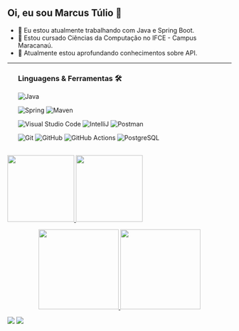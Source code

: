 ## Oi, eu sou Marcus Túlio 👋

- 🔭 Eu estou atualmente trabalhando com Java e Spring Boot.
- 🌱 Estou cursado Ciências da Computação no IFCE - Campus Maracanaú.
- 👾 Atualmente estou aprofundando conhecimentos sobre API.

<hr size="5" width="100%"><ul>
 
### Linguagens & Ferramentas 🛠
  
![Java](https://img.shields.io/badge/-Java-05122A?style=flat&logo=Java&logoColor=white)&nbsp;

![Spring](https://img.shields.io/badge/-Spring-05122A?style=flat&logo=spring&logoColor=white) ![Maven](https://img.shields.io/badge/-Maven-05122A?style=flat&logo=apache-maven&logoColor=white)&nbsp;

![Visual Studio Code](https://img.shields.io/badge/-Visual%20Studio%20Code-05122A?style=flat&logo=visual-studio-code&logoColor=007ACC) ![IntelliJ](https://img.shields.io/badge/-IntelliJ-05122A?style=flat&logo=jetbrains) ![Postman](https://img.shields.io/badge/-Postman-05122A?style=flat&logo=postman)&nbsp;
  
![Git](https://img.shields.io/badge/-Git-05122A?style=flat&logo=git) ![GitHub](https://img.shields.io/badge/-GitHub-05122A?style=flat&logo=github) ![GitHub Actions](https://img.shields.io/badge/GitHub%20Actions%20-05122A?style=flat&logo=github-actions&logoColor=white) ![PostgreSQL](https://img.shields.io/badge/-PostgreSQL-05122A?style=flat&logo=postgresql)&nbsp;


</ul>
<br/>
<div>
  <a href="https://github.com/sMarcusT">
  <img height="150em" src="https://github-readme-stats.vercel.app/api?username=Marcus-Tulio&show_icons=true&theme=dark&include_all_commits=true&count_private=true"/>
  <img height="150em" src="https://github-readme-stats.vercel.app/api/top-langs/?username=Marcus-Tulio&layout=compact&langs_count=7&theme=dark"/>
</div>

<p align="center">
  <img height="180em" src="https://github-readme-streak-stats.herokuapp.com/?user=sMarcusT&layout=compact&langs_count=7&theme=dark" />
  <img height="180em" src="https://user-images.githubusercontent.com/22433243/121538215-faa36d80-c9da-11eb-9dce-0def2d07ff62.gif" />
</p> 
  
<div>
  <a href = "mailto:zMarcust.st@gmail.com"><img src="https://img.shields.io/badge/-Gmail-%23333?style=for-the-badge&logo=gmail&logoColor=white" target="_blank"></a>
  <a href="https://www.linkedin.com/in/marcus-t%C3%BAlio-856a0a1a0/" target="_blank"><img src="https://img.shields.io/badge/-LinkedIn-%230077B5?style=for-the-badge&logo=linkedin&logoColor=white" target="_blank"></a>  
</div>
